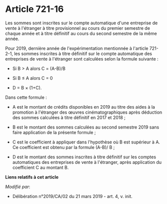 # Article 721-16

Les sommes sont inscrites sur le compte automatique d'une entreprise de vente à l'étranger à titre provisionnel au cours du
premier semestre de chaque année et à titre définitif au cours du second semestre de la même année.

Pour 2019, dernière année de l'expérimentation mentionnée à l'article 721-2-1, les sommes inscrites à titre définitif sur le
compte automatique des entreprises de vente à l'étranger sont calculées selon la formule suivante :

- Si B > A alors C = (A-B)/B

- Si B ≤ A alors C = 0

- D = B × (1+C).

Dans cette formule :

- A est le montant de crédits disponibles en 2019 au titre des aides à la promotion à l'étranger des œuvres
cinématographiques après déduction des sommes calculées à titre définitif en 2017 et 2018 ;

- B est le montant des sommes calculées au second semestre 2019 sans faire application de la présente formule ;

- C est le coefficient à appliquer dans l'hypothèse où B est supérieur à A. Ce coefficient est obtenu par la formule (A-B)/
B ;

- D est le montant des sommes inscrites à titre définitif sur les comptes automatiques des entreprises de vente à l'étranger,
après application du coefficient C au montant B.

**Liens relatifs à cet article**

_Modifié par_:

  - Délibération n°2019/CA/02 du 21 mars 2019 - art. 4, v. init.
